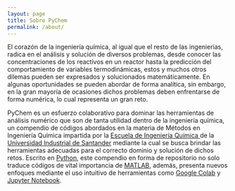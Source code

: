 ```yaml
---
layout: page
title: Sobre PyChem
permalink: /about/
---
```

<div align="justify">  
</div>
  El corazón de la ingeniería química, al igual que el resto de las ingenierías, radica en el análisis y solución de diversos problemas, desde conocer las concentraciones de los reactivos en un reactor hasta la predicción del comportamiento de variables termodinámicas, estos y muchos otros dilemas pueden ser expresados y solucionados matemáticamente. En algunas oportunidades se pueden abordar de forma analítica, sin embargo, en la gran mayoría de ocasiones dichos problemas deben enfrentarse de forma numérica, lo cual representa un gran reto.

  PyChem es un esfuerzo colaborativo para dominar las herramientas de análisis numérico que son de tanta utilidad dentro de la ingeniería química, un compendio de códigos abordados en la materia de Métodos en Ingeniería Química impartida por la <A HREF="http://iq.uis.edu.co/eisi/"> Escuela de Ingeniería Química </A> de la [Universidad Industrial de Santander](https://uis.edu.co/inicio/) mediante la cual se busca brindar las herramientas adecuadas para el correcto dominio y solución de dichos retos. Escrito en [Python](https://www.python.org/), este compendio en forma de repositorio no solo traduce códigos de vital importancia de [MATLAB](https://www.mathworks.com/products/matlab.html), además, presenta nuevos enfoques mediante el uso intuitivo de herramientas como [Google Colab](https://colab.research.google.com/) y [Jupyter Notebook](https://jupyter.org/).
